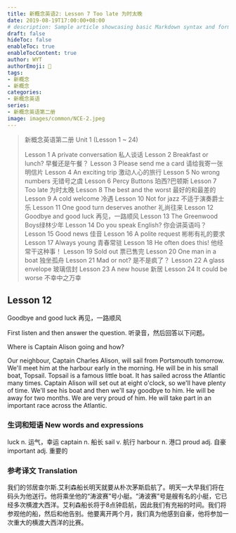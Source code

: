 ```yaml
---
title: 新概念英语2: Lesson 7 Too late 为时太晚
date: 2019-08-19T17:00:00+08:00
# description: Sample article showcasing basic Markdown syntax and formatting for HTML elements.
draft: false
hideToc: false
enableToc: true
enableTocContent: true
author: WYT
authorEmoji: 🧑
tags:
- 新概念
- 新概念
categories:
- 新概念英语
series:
- 新概念英语第二册
image: images/common/NCE-2.jpeg
---
```


> 新概念英语第二册 Unit 1 (Lesson 1 ~ 24)
> 
> Lesson 1 A private conversation 私人谈话
> Lesson 2 Breakfast or lunch? 早餐还是午餐？
> Lesson 3 Please send me a card 请给我寄一张明信片
> Lesson 4 An exciting trip 激动人心的旅行
> Lesson 5 No wrong numbers 无错号之虞
> Lesson 6 Percy Buttons 珀西?巴顿斯
> Lesson 7 Too late 为时太晚
> Lesson 8 The best and the worst 最好的和最差的
> Lesson 9 A cold welcome 冷遇
> Lesson 10 Not for jazz 不适于演奏爵士乐
> Lesson 11 One good turn deserves another 礼尚往来
> Lesson 12 Goodbye and good luck 再见，一路顺风
> Lesson 13 The Greenwood Boys绿林少年
> Lesson 14 Do you speak English? 你会讲英语吗？
> Lesson 15 Good news 佳音
> Lesson 16 A polite request 彬彬有礼的要求
> Lesson 17 Always young 青春常驻
> Lesson 18 He often does this! 他经常干这种事！
> Lesson 19 Sold out 票已售完
> Lesson 20 One man in a boat 独坐孤舟
> Lesson 21 Mad or not? 是不是疯了？
> Lesson 22 A glass envelope 玻璃信封
> Lesson 23 A new house 新居
> Lesson 24 It could be worse 不幸中之万幸

## Lesson 12
Goodbye and good luck 
再见，一路顺风

First listen and then answer the question.
听录音，然后回答以下问题。

Where is Captain Alison going and how?

Our neighbour, Captain Charles Alison, will sail from Portsmouth tomorrow. We'll meet him at the harbour early in the morning. He will be in his small boat, Topsail. Topsail is a famous little boat. It has sailed across the Atlantic many times. Captain Alison will set out at eight o'clock, so we'll have plenty of time. We'll see his boat and then we'll say goodbye to him. He will be away for two months. We are very proud of him. He will take part in an important race across the Atlantic.

### 生词和短语 New words and expressions  

luck  n. 运气，幸运
captain  n. 船长
sail  v. 航行
harbour  n. 港口
proud  adj. 自豪
important  adj. 重要的

### 参考译文 Translation


我们的邻居查尔斯.艾利森船长明天就要从朴次茅斯启航了。明天一大早我们将在码头为他送行。他将乘坐他的“涛波赛”号小艇。“涛波赛”号是艘有名的小艇，它已经多次横渡大西洋。艾利森船长将于8点钟启航，因此我们有充裕的时间。我们将参观他的船，然后和他告别。他要离开两个月，我们真为他感到自豪，他将参加一次重大的横渡大西洋的比赛。

